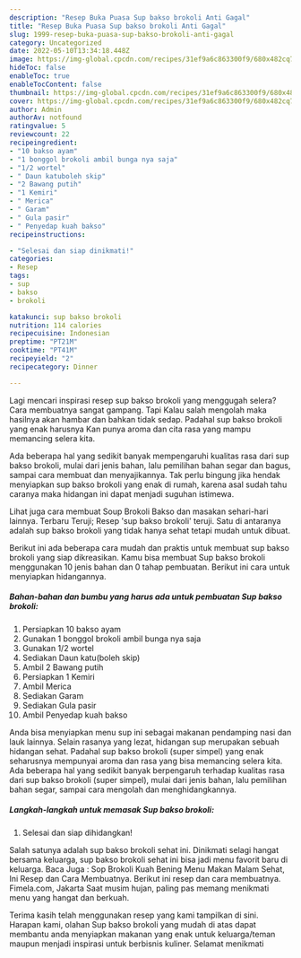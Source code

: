 ```yaml
---
description: "Resep Buka Puasa Sup bakso brokoli Anti Gagal"
title: "Resep Buka Puasa Sup bakso brokoli Anti Gagal"
slug: 1999-resep-buka-puasa-sup-bakso-brokoli-anti-gagal
category: Uncategorized
date: 2022-05-10T13:34:18.448Z
image: https://img-global.cpcdn.com/recipes/31ef9a6c863300f9/680x482cq70/sup-bakso-brokoli-foto-resep-utama.jpg
hideToc: false
enableToc: true
enableTocContent: false
thumbnail: https://img-global.cpcdn.com/recipes/31ef9a6c863300f9/680x482cq70/sup-bakso-brokoli-foto-resep-utama.jpg
cover: https://img-global.cpcdn.com/recipes/31ef9a6c863300f9/680x482cq70/sup-bakso-brokoli-foto-resep-utama.jpg
author: Admin
authorAv: notfound
ratingvalue: 5
reviewcount: 22
recipeingredient:
- "10 bakso ayam"
- "1 bonggol brokoli ambil bunga nya saja"
- "1/2 wortel"
- " Daun katuboleh skip"
- "2 Bawang putih"
- "1 Kemiri"
- " Merica"
- " Garam"
- " Gula pasir"
- " Penyedap kuah bakso"
recipeinstructions:

- "Selesai dan siap dinikmati!"
categories:
- Resep
tags:
- sup
- bakso
- brokoli

katakunci: sup bakso brokoli 
nutrition: 114 calories
recipecuisine: Indonesian
preptime: "PT21M"
cooktime: "PT41M"
recipeyield: "2"
recipecategory: Dinner

---
```



Lagi mencari inspirasi resep sup bakso brokoli yang menggugah selera? Cara membuatnya sangat gampang. Tapi Kalau salah mengolah maka hasilnya akan hambar dan bahkan tidak sedap. Padahal sup bakso brokoli yang enak harusnya Kan punya aroma dan cita rasa yang mampu memancing selera kita.


Ada beberapa hal yang sedikit banyak mempengaruhi kualitas rasa dari sup bakso brokoli, mulai dari jenis bahan, lalu pemilihan bahan segar dan bagus, sampai cara membuat dan menyajikannya. Tak perlu bingung jika hendak menyiapkan sup bakso brokoli yang enak di rumah, karena asal sudah tahu caranya maka hidangan ini dapat menjadi suguhan istimewa.

Lihat juga cara membuat Soup Brokoli Bakso dan masakan sehari-hari lainnya. Terbaru Teruji; Resep &#39;sup bakso brokoli&#39; teruji. Satu di antaranya adalah sup bakso brokoli yang tidak hanya sehat tetapi mudah untuk dibuat.


Berikut ini ada beberapa cara mudah dan praktis untuk membuat sup bakso brokoli yang siap dikreasikan. Kamu bisa membuat Sup bakso brokoli menggunakan 10 jenis bahan dan 0 tahap pembuatan. Berikut ini cara untuk menyiapkan hidangannya.

<!--inarticleads1-->

##### Bahan-bahan dan bumbu yang harus ada untuk pembuatan Sup bakso brokoli:

1. Persiapkan 10 bakso ayam
1. Gunakan 1 bonggol brokoli ambil bunga nya saja
1. Gunakan 1/2 wortel
1. Sediakan  Daun katu(boleh skip)
1. Ambil 2 Bawang putih
1. Persiapkan 1 Kemiri
1. Ambil  Merica
1. Sediakan  Garam
1. Sediakan  Gula pasir
1. Ambil  Penyedap kuah bakso


Anda bisa menyiapkan menu sup ini sebagai makanan pendamping nasi dan lauk lainnya. Selain rasanya yang lezat, hidangan sup merupakan sebuah hidangan sehat. Padahal sup bakso brokoli (super simpel) yang enak seharusnya mempunyai aroma dan rasa yang bisa memancing selera kita. Ada beberapa hal yang sedikit banyak berpengaruh terhadap kualitas rasa dari sup bakso brokoli (super simpel), mulai dari jenis bahan, lalu pemilihan bahan segar, sampai cara mengolah dan menghidangkannya. 

<!--inarticleads2-->

##### Langkah-langkah untuk memasak Sup bakso brokoli:


1. Selesai dan siap dihidangkan!

Salah satunya adalah sup bakso brokoli sehat ini. Dinikmati selagi hangat bersama keluarga, sup bakso brokoli sehat ini bisa jadi menu favorit baru di keluarga. Baca Juga : Sop Brokoli Kuah Bening Menu Makan Malam Sehat, Ini Resep dan Cara Membuatnya. Berikut ini resep dan cara membuatnya. Fimela.com, Jakarta Saat musim hujan, paling pas memang menikmati menu yang hangat dan berkuah. 

Terima kasih telah menggunakan resep yang kami tampilkan di sini. Harapan kami, olahan Sup bakso brokoli yang mudah di atas dapat membantu anda menyiapkan makanan yang enak untuk keluarga/teman maupun menjadi inspirasi untuk berbisnis kuliner. Selamat menikmati
